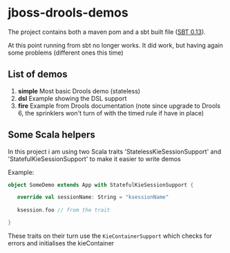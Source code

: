 # jboss-drools-demos

The project contains both a maven pom and a sbt built file ([SBT 0.13](http://www.scala-sbt.org/release/docs/Getting-Started/Setup.html)). 

At this point running from sbt no longer works.
 It did work, but having again some problems (different ones this time)

## List of demos

 1. **simple** Most basic Drools demo (stateless) 
 2. **dsl** Example showing the DSL support
 3. **fire** Example from Drools documentation (note since upgrade to Drools 6, 
 the sprinklers won't turn of with the timed rule if have in place)


## Some Scala helpers

In this project i am using two Scala traits 'StatelessKieSessionSupport' 
and 'StatefulKieSessionSupport' to make it easier to write demos

Example:

```scala
object SomeDemo extends App with StatefulKieSessionSupport {

   override val sessionName: String = "ksessionName"
   
   ksession.foo // from the trait

}
```

These traits on their turn use the `KieContainerSupport` which checks for errors and 
initialises the kieContainer

